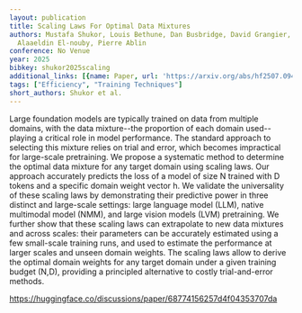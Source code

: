 ```yaml
---
layout: publication
title: Scaling Laws For Optimal Data Mixtures
authors: Mustafa Shukor, Louis Bethune, Dan Busbridge, David Grangier, Enrico Fini,
  Alaaeldin El-nouby, Pierre Ablin
conference: No Venue
year: 2025
bibkey: shukor2025scaling
additional_links: [{name: Paper, url: 'https://arxiv.org/abs/hf2507.09404'}]
tags: ["Efficiency", "Training Techniques"]
short_authors: Shukor et al.
---
```

Large foundation models are typically trained on data from multiple domains, with the data mixture--the proportion of each domain used--playing a critical role in model performance. The standard approach to selecting this mixture relies on trial and error, which becomes impractical for large-scale pretraining. We propose a systematic method to determine the optimal data mixture for any target domain using scaling laws. Our approach accurately predicts the loss of a model of size N trained with D tokens and a specific domain weight vector h. We validate the universality of these scaling laws by demonstrating their predictive power in three distinct and large-scale settings: large language model (LLM), native multimodal model (NMM), and large vision models (LVM) pretraining. We further show that these scaling laws can extrapolate to new data mixtures and across scales: their parameters can be accurately estimated using a few small-scale training runs, and used to estimate the performance at larger scales and unseen domain weights. The scaling laws allow to derive the optimal domain weights for any target domain under a given training budget (N,D), providing a principled alternative to costly trial-and-error methods.

https://huggingface.co/discussions/paper/68774156257d4f04353707da